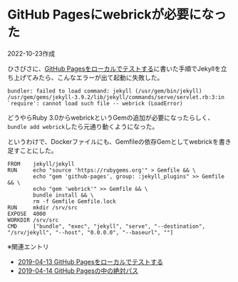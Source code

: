# GitHub Pagesにwebrickが必要になった

2022-10-23作成

ひさびさに、[GitHub Pagesをローカルでテストする](20190413.md)に書いた手順でJekyllを立ち上げてみたら、こんなエラーが出て起動に失敗した。

```console
bundler: failed to load command: jekyll (/usr/gem/bin/jekyll)
/usr/gem/gems/jekyll-3.9.2/lib/jekyll/commands/serve/servlet.rb:3:in `require': cannot load such file -- webrick (LoadError)
```

どうやらRuby 3.0からwebrickというGemの追加が必要になったらしく、`bundle add webrick`したら元通り動くようになった。

というわけで、Dockerファイルにも、Gemfileの依存Gemとしてwebrickを書き足すことにした。

```docker
FROM    jekyll/jekyll
RUN     echo "source 'https://rubygems.org'" > Gemfile && \
        echo "gem 'github-pages', group: :jekyll_plugins" >> Gemfile && \
        echo "gem 'webrick'" >> Gemfile && \
        bundle install && \
        rm -f Gemfile Gemfile.lock
RUN     mkdir /srv/src
EXPOSE  4000
WORKDIR /srv/src
CMD     ["bundle", "exec", "jekyll", "serve", "--destination", "/srv/jekyll", "--host", "0.0.0.0", "--baseurl", ""]
```

※関連エントリ

- [2019-04-13 GitHub Pagesをローカルでテストする](20190413.md)
- [2019-04-14 GitHub Pagesの中の絶対パス](20190414.md)
